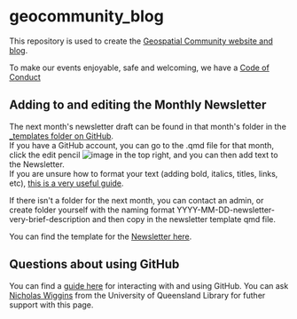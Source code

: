 # geocommunity_blog
This repository is used to create the [Geospatial Community website and blog](https://brisbane-geocommunity.netlify.app/).

To make our events enjoyable, safe and welcoming, we have a [Code of Conduct](https://github.com/geocommunity/geocommunity_blog/blob/main/Code_of_Conduct.md)

## Adding to and editing the Monthly Newsletter
The next month's newsletter draft can be found in that month's folder in the [_templates folder on GitHub](https://github.com/geocommunity/geocommunity_blog/tree/main/_templates). <br>
If you have a GitHub account, you can go to the .qmd file for that month, click the edit pencil ![image](https://user-images.githubusercontent.com/67612228/232414718-fe2829d2-dfd4-4f47-9afb-bea02bdfc1c9.png) in the top right, and you can then add text to the Newsletter. <br>
If you are unsure how to format your text (adding bold, italics, titles, links, etc), [this is a very useful guide](https://docs.github.com/en/get-started/writing-on-github/getting-started-with-writing-and-formatting-on-github/basic-writing-and-formatting-syntax).
 

If there isn't a folder for the next month, you can contact an admin, or create folder yourself with the naming format YYYY-MM-DD-newsletter-very-brief-description and then copy in the newsletter template qmd file.

You can find the template for the [Newsletter here](https://github.com/geocommunity/geocommunity_blog/blob/main/_templates/newsletter.qmd).

## Questions about using GitHub
You can find a [guide here](https://github.com/uqlibrary/technology-training/blob/master/Git/GitHub/GitHub_intro.md) for interacting with and using GitHub.
You can ask [Nicholas Wiggins](https://github.com/Nijawi) from the University of Queensland Library for futher support with this page.
